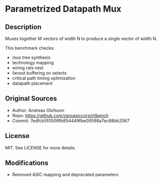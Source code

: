 Parametrized Datapath Mux
============================================

## Description

Muxes together M vectors of width N to produce a single vector of width N.

This benchmark checks:
- mux tree synthesis
- technology mapping
- wiring rats nest
- fanout buffering on selects
- critical path timing optimization
- datapath placement

## Original Sources

- Author: Andreas Olofsson
- Repo: https://github.com/zeroasiccorp/rtlbench
- Commit: 7edfcb5f0506fb854449fbe09598a7ec88bb2067

## License

MIT. See LICENSE for more details.

## Modifications

- Removed ASIC mapping and deprecated parameters

